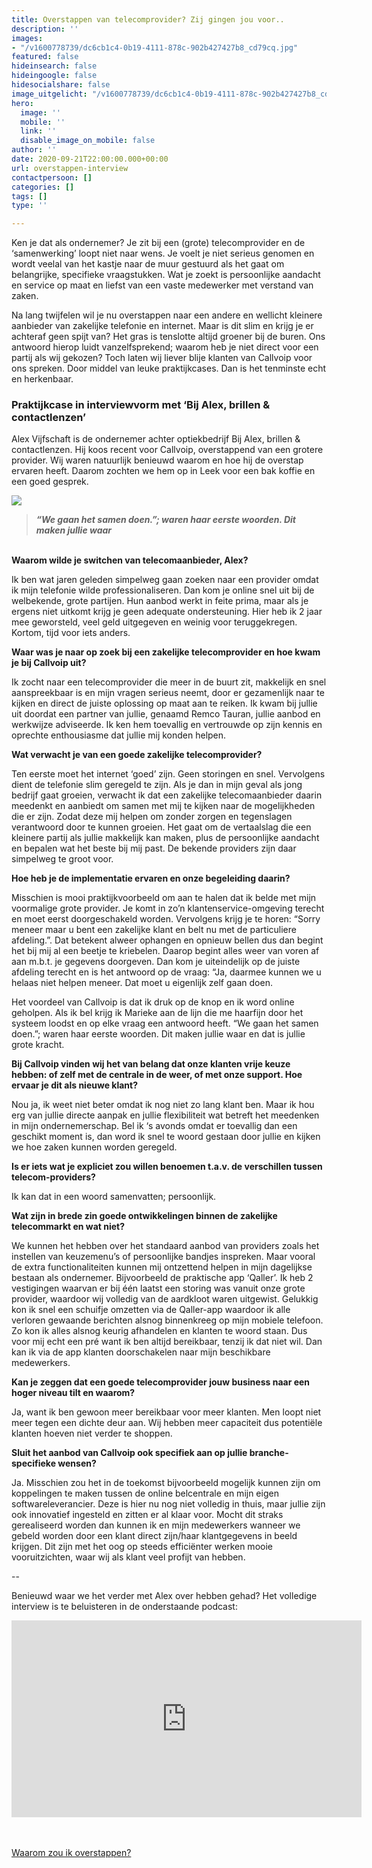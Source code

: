 ```yaml
---
title: Overstappen van telecomprovider? Zij gingen jou voor..
description: ''
images:
- "/v1600778739/dc6cb1c4-0b19-4111-878c-902b427427b8_cd79cq.jpg"
featured: false
hideinsearch: false
hideingoogle: false
hidesocialshare: false
image_uitgelicht: "/v1600778739/dc6cb1c4-0b19-4111-878c-902b427427b8_cd79cq.jpg"
hero:
  image: ''
  mobile: ''
  link: ''
  disable_image_on_mobile: false
author: ''
date: 2020-09-21T22:00:00.000+00:00
url: overstappen-interview
contactpersoon: []
categories: []
tags: []
type: ''

---
```

Ken je dat als ondernemer? Je zit bij een (grote) telecomprovider en de ‘samenwerking’ loopt niet naar wens. Je voelt je niet serieus genomen en wordt veelal van het kastje naar de muur gestuurd als het gaat om belangrijke, specifieke vraagstukken. Wat je zoekt is persoonlijke aandacht en service op maat en liefst van een vaste medewerker met verstand van zaken.

Na lang twijfelen wil je nu overstappen naar een andere en wellicht kleinere aanbieder van zakelijke telefonie en internet. Maar is dit slim en krijg je er achteraf geen spijt van? Het gras is tenslotte altijd groener bij de buren. Ons antwoord hierop luidt vanzelfsprekend; waarom heb je niet direct voor een partij als wij gekozen? Toch laten wij liever blije klanten van Callvoip voor ons spreken. Door middel van leuke praktijkcases. Dan is het tenminste echt en herkenbaar.

### Praktijkcase in interviewvorm met ‘Bij Alex, brillen & contactlenzen’

Alex Vijfschaft is de ondernemer achter optiekbedrijf Bij Alex, brillen & contactlenzen. Hij koos recent voor Callvoip, overstappend van een grotere provider. Wij waren natuurlijk benieuwd waarom en hoe hij de overstap ervaren heeft. Daarom zochten we hem op in Leek voor een bak koffie en een goed gesprek.

![](https://res.cloudinary.com/callvoip/image/upload/v1600778739/dc6cb1c4-0b19-4111-878c-902b427427b8_cd79cq.jpg)

> **_“We gaan het samen doen.”; waren haar eerste woorden. Dit maken jullie waar_**

<br><b>Waarom wilde je switchen van telecomaanbieder, Alex?</b>

Ik ben wat jaren geleden simpelweg gaan zoeken naar een provider omdat ik mijn telefonie wilde professionaliseren. Dan kom je online snel uit bij de welbekende, grote partijen. Hun aanbod werkt in feite prima, maar als je ergens niet uitkomt krijg je geen adequate ondersteuning. Hier heb ik 2 jaar mee geworsteld, veel geld uitgegeven en weinig voor teruggekregen. Kortom, tijd voor iets anders.

<b>Waar was je naar op zoek bij een zakelijke telecomprovider en hoe kwam je bij Callvoip uit?</b>

Ik zocht naar een telecomprovider die meer in de buurt zit, makkelijk en snel aanspreekbaar is en mijn vragen serieus neemt, door er gezamenlijk naar te kijken en direct de juiste oplossing op maat aan te reiken. Ik kwam bij jullie uit doordat een partner van jullie, genaamd Remco Tauran, jullie aanbod en werkwijze adviseerde. Ik ken hem toevallig en vertrouwde op zijn kennis en oprechte enthousiasme dat jullie mij konden helpen.

<b>Wat verwacht je van een goede zakelijke telecomprovider?</b>

Ten eerste moet het internet ‘goed’ zijn. Geen storingen en snel. Vervolgens dient de telefonie slim geregeld te zijn. Als je dan in mijn geval als jong bedrijf gaat groeien, verwacht ik dat een zakelijke telecomaanbieder daarin meedenkt en aanbiedt om samen met mij te kijken naar de mogelijkheden die er zijn. Zodat deze mij helpen om zonder zorgen en tegenslagen verantwoord door te kunnen groeien. Het gaat om de vertaalslag die een kleinere partij als jullie makkelijk kan maken, plus de persoonlijke aandacht en bepalen wat het beste bij mij past. De bekende providers zijn daar simpelweg te groot voor.

<b>Hoe heb je de implementatie ervaren en onze begeleiding daarin?</b>

Misschien is mooi praktijkvoorbeeld om aan te halen dat ik belde met mijn voormalige grote provider. Je komt in zo’n klantenservice-omgeving terecht en moet eerst doorgeschakeld worden. Vervolgens krijg je te horen: “Sorry meneer maar u bent een zakelijke klant en belt nu met de particuliere afdeling.”. Dat betekent alweer ophangen en opnieuw bellen dus dan begint het bij mij al een beetje te kriebelen. Daarop begint alles weer van voren af aan m.b.t. je gegevens doorgeven. Dan kom je uiteindelijk op de juiste afdeling terecht en is het antwoord op de vraag: “Ja, daarmee kunnen we u helaas niet helpen meneer. Dat moet u eigenlijk zelf gaan doen.

Het voordeel van Callvoip is dat ik druk op de knop en ik word online geholpen. Als ik bel krijg ik Marieke aan de lijn die me haarfijn door het systeem loodst en op elke vraag een antwoord heeft. “We gaan het samen doen.”; waren haar eerste woorden. Dit maken jullie waar en dat is jullie grote kracht.

<b>Bij Callvoip vinden wij het van belang dat onze klanten vrije keuze hebben: of zelf met de centrale in de weer, of met onze support. Hoe ervaar je dit als nieuwe klant? </b>

Nou ja, ik weet niet beter omdat ik nog niet zo lang klant ben. Maar ik hou erg van jullie directe aanpak en jullie flexibiliteit wat betreft het meedenken in mijn ondernemerschap. Bel ik ‘s avonds omdat er toevallig dan een geschikt moment is, dan word ik snel te woord gestaan door jullie en kijken we hoe zaken kunnen worden geregeld.

<b>Is er iets wat je expliciet zou willen benoemen t.a.v. de verschillen tussen telecom-providers?</b>

Ik kan dat in een woord samenvatten; persoonlijk.

<b>Wat zijn in brede zin goede ontwikkelingen binnen de zakelijke telecommarkt en wat niet? </b>

We kunnen het hebben over het standaard aanbod van providers zoals het instellen van keuzemenu’s of persoonlijke bandjes inspreken. Maar vooral de extra functionaliteiten kunnen mij ontzettend helpen in mijn dagelijkse bestaan als ondernemer. Bijvoorbeeld de praktische app ‘Qaller’. Ik heb 2 vestigingen waarvan er bij één laatst een storing was vanuit onze grote provider, waardoor wij volledig van de aardkloot waren uitgewist. Gelukkig kon ik snel een schuifje omzetten via de Qaller-app waardoor ik alle verloren gewaande berichten alsnog binnenkreeg op mijn mobiele telefoon. Zo kon ik alles alsnog keurig afhandelen en klanten te woord staan. Dus voor mij echt een pré want ik ben altijd bereikbaar, tenzij ik dat niet wil. Dan kan ik via de app klanten doorschakelen naar mijn beschikbare medewerkers.

<b>Kan je zeggen dat een goede telecomprovider jouw business naar een hoger niveau tilt en waarom?</b>

Ja, want ik ben gewoon meer bereikbaar voor meer klanten. Men loopt niet meer tegen een dichte deur aan. Wij hebben meer capaciteit dus potentiële klanten hoeven niet verder te shoppen.

<b>Sluit het aanbod van Callvoip ook specifiek aan op jullie branche-specifieke wensen?</b>

Ja. Misschien zou het in de toekomst bijvoorbeeld mogelijk kunnen zijn om koppelingen te maken tussen de online belcentrale en mijn eigen softwareleverancier. Deze is hier nu nog niet volledig in thuis, maar jullie zijn ook innovatief ingesteld en zitten er al klaar voor. Mocht dit straks gerealiseerd worden dan kunnen ik en mijn medewerkers wanneer we gebeld worden door een klant direct zijn/haar klantgegevens in beeld krijgen. Dit zijn met het oog op steeds efficiënter werken mooie vooruitzichten, waar wij als klant veel profijt van hebben.

\--

Benieuwd waar we het verder met Alex over hebben gehad? Het volledige interview is te beluisteren in de onderstaande podcast:

<iframe width="560" height="315" src="https://www.youtube.com/embed/86IzGZ0FKrQ" frameborder="0" allow="accelerometer; autoplay; clipboard-write; encrypted-media; gyroscope; picture-in-picture" allowfullscreen></iframe>

<br><br><a href="/waarom-overstappen/" class="button">Waarom zou ik overstappen?</a>